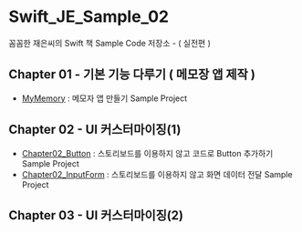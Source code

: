 # Swift_JE_Sample_02
꼼꼼한 재은씨의 Swift 책 Sample Code 저장소 - ( 실전편 )

## Chapter 01 - 기본 기능 다루기 ( 메모장 앱 제작 ) 
- [MyMemory](https://github.com/hkdong0694/Swift_JE_Sample_02/tree/master/MyMemory_01/MyMemory_01) : 메모자 앱 만들기 Sample Project

## Chapter 02 - UI 커스터마이징(1)
- [Chapter02_Button](https://github.com/hkdong0694/Swift_JE_Sample_02/tree/master/Chapter02_Button/Chapter02_Button) : 스토리보드를 이용하지 않고 코드로 Button 추가하기 Sample Project
- [Chapter02_InputForm](https://github.com/hkdong0694/Swift_JE_Sample_02/tree/master/Chapter02_InputForm/Chapter02_InputForm) : 스토리보드를 이용하지 않고 화면 데이터 전달 Sample Project

## Chapter 03 - UI 커스터마이징(2)
